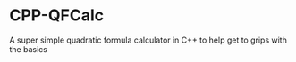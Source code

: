 # CPP-QFCalc
A super simple quadratic formula calculator in C++ to help get to grips with the basics
